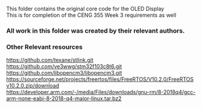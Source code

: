 This folder contains the original core code for the OLED Display  
This is for completion of the CENG 355 Week 3 requirements as well

### All work in this folder was created by their relevant authors.  
### Other Relevant resources  
https://github.com/texane/stlink.git  
https://github.com/ve3wwg/stm32f103c8t6.git  
https://github.com/libopencm3/libopencm3.git  
https://sourceforge.net/projects/freertos/files/FreeRTOS/V10.2.0/FreeRTOSv10.2.0.zip/download   
https://developer.arm.com/-/media/Files/downloads/gnu-rm/8-2018q4/gcc-arm-none-eabi-8-2018-q4-major-linux.tar.bz2  
